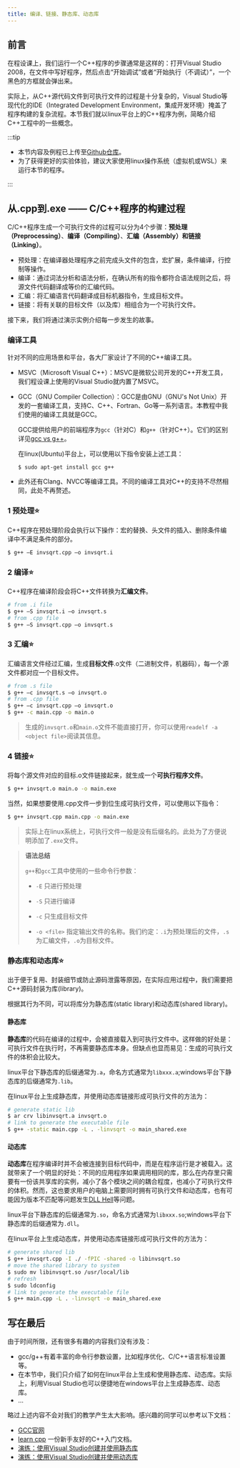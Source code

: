 ```yaml
---
title: 编译、链接、静态库、动态库
---
```


## 前言

在程设课上，我们运行一个C++程序的步骤通常是这样的：打开Visual Studio 2008，在文件中写好程序，然后点击“开始调试”或者“开始执行（不调试）”，一个黑色的方框就会弹出来。

实际上，从C++源代码文件到可执行文件的过程是十分复杂的，Visual Studio等现代化的IDE（Integrated Development Environment，集成开发环境）掩盖了程序构建的复杂流程。本节我们就以linux平台上的C++程序为例，简略介绍C++工程中的一些概念。

:::tip

- 本节内容及例程已上传至[Github仓库](https://github.com/birdx-007/Cpp-tutorial/tree/master/Compile)。
- 为了获得更好的实验体验，建议大家使用linux操作系统（虚拟机或WSL）来运行本节的程序。

:::

## 从.cpp到.exe —— C/C++程序的构建过程

C/C++程序生成一个可执行文件的过程可以分为4个步骤：**预处理（Preprocessing）**、**编译（Compiling）**、**汇编（Assembly）**和**链接（Linking）**。

* 预处理：在编译器处理程序之前完成头文件的包含，宏扩展，条件编译，行控制等操作。
* 编译：通过词法分析和语法分析，在确认所有的指令都符合语法规则之后，将源文件代码翻译成等价的汇编代码。
* 汇编：将汇编语言代码翻译成目标机器指令，生成目标文件。
* 链接：将有关联的目标文件（以及库）相组合为一个可执行文件。

接下来，我们将通过演示实例介绍每一步发生的故事。


### 编译工具

针对不同的应用场景和平台，各大厂家设计了不同的C++编译工具。

* MSVC（Microsoft Visual C++）：MSVC是微软公司开发的C++开发工具，我们程设课上使用的Visual Studio就内置了MSVC。

* GCC（GNU Compiler Collection）：GCC是由GNU（GNU's Not Unix）开发的一套编译工具，支持C、C++、Fortran、Go等一系列语言。本教程中我们使用的编译工具就是GCC。
  
  GCC提供给用户的前端程序为`gcc`（针对C）和`g++`（针对C++）。它们的区别详见[gcc vs g++](https://stackoverflow.com/questions/172587/what-is-the-difference-between-g-and-gcc)。
  
  在linux(Ubuntu)平台上，可以使用以下指令安装上述工具：
  
  ```bash
  $ sudo apt-get install gcc g++
  ```
* 此外还有Clang、NVCC等编译工具。不同的编译工具对C++的支持不尽然相同，此处不再赘述。

### 1 预处理⭐

C++程序在预处理阶段会执行以下操作：宏的替换、头文件的插入、删除条件编译中不满足条件的部分。

```bash
$ g++ –E invsqrt.cpp –o invsqrt.i
```

### 2 编译⭐

C++程序在编译阶段会将C++文件转换为**汇编文件**。

```bash
# from .i file
$ g++ –S invsqrt.i –o invsqrt.s
# from .cpp file
$ g++ –S invsqrt.cpp –o invsqrt.s
```

### 3 汇编⭐
汇编语言文件经过汇编，生成**目标文件**.o文件（二进制文件，机器码），每一个源文件都对应一个目标文件。

```bash
# from .s file
$ g++ –c invsqrt.s –o invsqrt.o
# from .cpp file
$ g++ –c invsqrt.cpp –o invsqrt.o
$ g++ -c main.cpp -o main.o
```

> 生成的`invsqrt.o`和`main.o`文件不能直接打开，你可以使用`readelf -a <object file>`阅读其信息。

### 4 链接⭐
将每个源文件对应的目标.o文件链接起来，就生成一个**可执行程序文件**。

```bash
$ g++ invsqrt.o main.o -o main.exe
```

当然，如果想要使用.cpp文件一步到位生成可执行文件，可以使用以下指令：
```bash
$ g++ invsqrt.cpp main.cpp -o main.exe
```

> 实际上在linux系统上，可执行文件一般是没有后缀名的。此处为了方便说明添加了`.exe`文件。

> **语法总结**
> 
> `g++`和`gcc`工具中使用的一些命令行参数：
> 
> * `-E` 只进行预处理
>
> * `-S` 只进行编译
>
> * `-c` 只生成目标文件
>
> * `-o <file>` 指定输出文件的名称。我们约定：`.i`为预处理后的文件，`.s`为汇编文件，`.o`为目标文件。


### 静态库和动态库⭐

出于便于复用、封装细节或防止源码泄露等原因，在实际应用过程中，我们需要把C++源码封装为库(library)。

根据其行为不同，可以将库分为静态库(static library)和动态库(shared library)。

#### 静态库

**静态库**的代码在编译的过程中，会被直接载入到可执行文件中。这样做的好处是：可执行文件在执行时，不再需要静态库本身。但缺点也显而易见：生成的可执行文件的体积会比较大。

linux平台下静态库的后缀通常为`.a`，命名方式通常为`libxxx.a`;windows平台下静态库的后缀通常为`.lib`。

在linux平台上生成静态库，并使用动态库链接形成可执行文件的方法为：

```bash
# generate static lib
$ ar crv libinvsqrt.a invsqrt.o
# link to generate the executable file
$ g++ -static main.cpp -L . -linvsqrt -o main_shared.exe
```

#### 动态库

**动态库**在程序编译时并不会被连接到目标代码中，而是在程序运行是才被载入。这就带来了一个明显的好处：不同的应用程序如果调用相同的库，那么在内存里只需要有一份该共享库的实例，减小了各个模块之间的耦合程度，也减小了可执行文件的体积。然而，这也要求用户的电脑上需要同时拥有可执行文件和动态库，也有可能因为版本不匹配等问题发生[DLL Hell](https://en.wikipedia.org/wiki/DLL_Hell)等问题。

linux平台下静态库的后缀通常为`.so`，命名方式通常为`libxxx.so`;windows平台下静态库的后缀通常为`.dll`。

在linux平台上生成动态库，并使用动态库链接形成可执行文件的方法为：

```bash
# generate shared lib
$ g++ invsqrt.cpp -I ./ -fPIC -shared -o libinvsqrt.so
# move the shared library to system 
$ sudo mv libinvsqrt.so /usr/local/lib
# refresh
$ sudo ldconfig
# link to generate the executable file
$ g++ main.cpp -L . -linvsqrt -o main_shared.exe
```

## 写在最后

由于时间所限，还有很多有趣的内容我们没有涉及：

* gcc/g++有着丰富的命令行参数设置，比如程序优化、C/C++语言标准设置等。
* 在本节中，我们只介绍了如何在linux平台上生成和使用静态库、动态库。实际上，利用Visual Studio也可以便捷地在windows平台上生成静态库、动态库。
* ...

略过上述内容不会对我们的教学产生太大影响。感兴趣的同学可以参考以下文档：

* [GCC官网](https://gcc.gnu.org/)
* [learn cpp](https://www.learncpp.com/) 一份新手友好的C++入门文档。
* [演练：使用Visual Studio创建并使用静态库](https://docs.microsoft.com/zh-cn/cpp/build/walkthrough-creating-and-using-a-static-library-cpp?view=msvc-170)
* [演练：使用Visual Studio创建并使用动态库](https://docs.microsoft.com/zh-cn/cpp/build/walkthrough-creating-and-using-a-dynamic-link-library-cpp?view=msvc-170)

